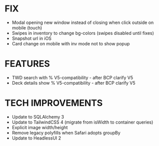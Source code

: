 # FIX
- Modal opening new window instead of closing when click outside on mobile (touch)
- Swipes in inventory to change bg-colors (swipes disabled until fixes)
- Snapshot url in iOS
- Card change on mobile with inv mode not to show popup

# FEATURES
- TWD search with % V5-compatibility - after BCP clarify V5
- Deck details show % V5-compatibility - after BCP clarify V5

# TECH IMPROVEMENTS
- Update to SQLAlchemy 3
- Update to TailwindCSS 4 (migrate from isWidth to container queries)
- Explicit image width/height
- Remove legacy polyfills when Safari adopts groupBy
- Update to HeadlessUI 2
